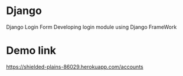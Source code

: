 # Django
Django Login Form
Developing login module using Django FrameWork

# Demo link
https://shielded-plains-86029.herokuapp.com/accounts
